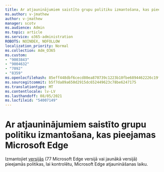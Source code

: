 ```yaml
---
title: Ar atjauninājumiem saistīto grupu politiku izmantošana, kas pieejamas Microsoft Edge
ms.author: v-jmathew
author: v-jmathew
manager: scotv
ms.audience: Admin
ms.topic: article
ms.service: o365-administration
ROBOTS: NOINDEX, NOFOLLOW
localization_priority: Normal
ms.collection: Adm_O365
ms.custom:
- "9003843"
- "9004632"
- "7092"
- "8359"
ms.openlocfilehash: 85eff448dbf6cecd80ea870739c1223b10fbe6894462226c19fd9aae26faad6b
ms.sourcegitcommit: b5f7da89a650d2915dc652449623c78be6247175
ms.translationtype: MT
ms.contentlocale: lv-LV
ms.lasthandoff: 08/05/2021
ms.locfileid: "54007149"
---
```

# <a name="use-update-related-group-policies-available-in-microsoft-edge"></a>Ar atjauninājumiem saistīto grupu politiku izmantošana, kas pieejamas Microsoft Edge

Izmantojiet [versijās](https://go.microsoft.com/fwlink/?linkid=2134862) (77 Microsoft Edge versijā vai jaunākā versijā) pieejamās politikas, lai kontrolētu, Microsoft Edge atjaunināšanas laiku.
